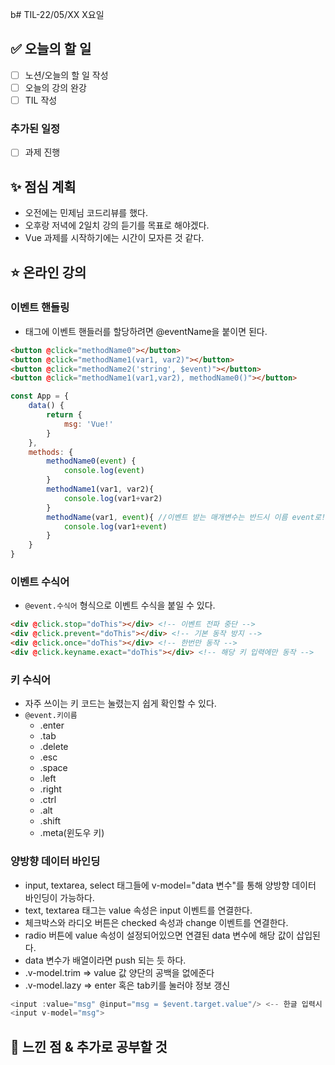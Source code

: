 b# TIL-22/05/XX X요일

## :white_check_mark: 오늘의 할 일

- [ ] 노션/오늘의 할 일 작성
- [ ] 오늘의 강의 완강
- [ ] TIL 작성

### 추가된 일정

- [ ] 과제 진행

## :sparkles: **점심** 계획

- 오전에는 민제님 코드리뷰를 했다. 
- 오후랑 저녁에 2일치 강의 듣기를 목표로 해야겠다. 
- Vue 과제를 시작하기에는 시간이 모자른 것 같다. 

## :star: 온라인 강의

### 이벤트 핸들링

- 태그에 이벤트 핸들러를 할당하려면 @eventName을 붙이면 된다. 

```HTML
<button @click="methodName0"></button> 
<button @click="methodName1(var1, var2)"></button>
<button @click="methodName2('string', $event)"></button>
<button @click="methodName1(var1,var2), methodName0()"></button>
```
```javascript
const App = {
    data() {
        return {
            msg: 'Vue!'
        }
    },
    methods: {
        methodName0(event) {
            console.log(event)
        }
        methodName1(var1, var2){
            console.log(var1+var2)
        }
        methodName(var1, event){ //이벤트 받는 매개변수는 반드시 이름 event로!
            console.log(var1+event)
        }
    }
}
```

### 이벤트 수식어 

- `@event.수식어` 형식으로 이벤트 수식을 붙일 수 있다. 

```HTML
<div @click.stop="doThis"></div> <!-- 이벤트 전파 중단 -->
<div @click.prevent="doThis"></div> <!-- 기본 동작 방지 -->
<div @click.once="doThis"></div> <!-- 한번만 동작 -->
<div @click.keyname.exact="doThis"></div> <!-- 해당 키 입력에만 동작 -->
```

### 키 수식어 

- 자주 쓰이는 키 코드는 눌렸는지 쉽게 확인할 수 있다. 
- `@event.키이름` 
  - .enter
  - .tab
  - .delete
  - .esc
  - .space
  - .left
  - .right
  - .ctrl
  - .alt
  - .shift
  - .meta(윈도우 키)

### 양방향 데이터 바인딩

- input, textarea, select 태그들에 v-model="data 변수"를 통해 양방향 데이터 바인딩이 가능하다. 
- text, textarea 태그는 value 속성은 input 이벤트를 연결한다.
- 체크박스와 라디오 버튼은 checked 속성과 change 이벤트를 연결한다.
- radio 버튼에 value 속성이 설정되어있으면 연결된 data 변수에 해당 값이 삽입된다. 
- data 변수가 배열이라면 push 되는 듯 하다. 
- .v-model.trim => value 값 양단의 공백을 없에준다
- .v-model.lazy => enter 혹은 tab키를 눌러야 정보 갱신

```javascript
<input :value="msg" @input="msg = $event.target.value"/> <-- 한글 입력시 주의 -->
<input v-model="msg">
```

## :star2: 느낀 점 & 추가로 공부할 것

